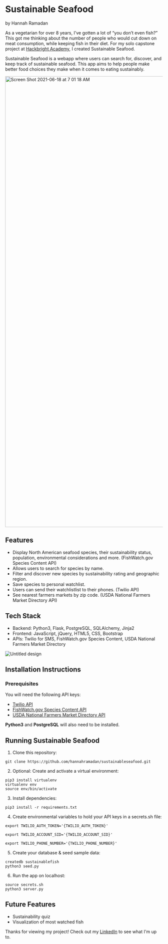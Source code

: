 # Sustainable Seafood
by Hannah Ramadan

As a vegetarian for over 8 years, I’ve gotten a lot of “you don’t even fish?” This got me thinking about the number of people who would cut down on meat consumption, while keeping fish in their diet. For my solo capstone project at [Hackbright Academy](https://hackbrightacademy.com/), I created Sustainable Seafood. 

Sustainable Seafood is a webapp where users can search for, discover, and keep track of sustainable seafood. This app aims to help people make better food choices they make when it comes to eating sustainably.

<img width="1440" alt="Screen Shot 2021-06-18 at 7 01 18 AM" src="https://user-images.githubusercontent.com/76922290/122572858-01e20100-d003-11eb-8e1b-1eaaa585b2d5.png">

## Features
- Display North American seafood species, their sustainability status, population, environmental considerations and more. (FishWatch.gov Species Content API)
- Allows users to search for species by name.
- Filter and discover new species by sustainability rating and geographic region. 
- Save species to personal watchlist.
- Users can send their watchlistlist to their phones. (Twilio API)
- See nearest farmers markets by zip code. (USDA National Farmers Market Directory API)

## Tech Stack

- Backend: Python3, Flask, PostgreSQL, SQLAlchemy, Jinja2
- Frontend: JavaScript, jQuery, HTML5, CSS, Bootstrap
- APIs: Twilio for SMS, FishWatch.gov Species Content, USDA National Farmers Market Directory


![Untitled design](https://user-images.githubusercontent.com/76922290/122577291-76b73a00-d007-11eb-839d-f5051895bf08.png)

## Installation Instructions ##
### Prerequisites ###

You will need the following API keys:

- [Twilio API](https://www.twilio.com/docs/usage/api)
- [FishWatch.gov Species Content API](https://www.fishwatch.gov/developers)
- [USDA National Farmers Market Directory API](https://search.ams.usda.gov/farmersmarkets/v1/svcdesc.html)

**Python3** and **PostgreSQL** will also need to be installed.

## Running Sustainable Seafood ##

1. Clone this repository:

``` 
git clone https://github.com/hannahramadan/sustainableseafood.git 
```

2. Optional: Create and activate a virtual environment:

``` 
pip3 install virtualenv
virtualenv env
source env/bin/activate 
```

3. Install dependencies:

``` 
pip3 install -r requirements.txt 
```

4. Create environmental variables to hold your API keys in a secrets.sh file:

```
export TWILIO_AUTH_TOKEN='{TWILIO_AUTH_TOKEN}' 

export TWILIO_ACCOUNT_SID='{TWILIO_ACCOUNT_SID}' 

export TWILIO_PHONE_NUMBER='{TWILIO_PHONE_NUMBER}' 
```

5. Create your database & seed sample data:

```
createdb sustainablefish
python3 seed.py 
```

6. Run the app on localhost:

```
source secrets.sh
python3 server.py
```
## Future Features
- Sustainability quiz
- Visualization of most watched fish

Thanks for viewing my project! Check out my [LinkedIn](https://www.linkedin.com/in/hannahramadan/) to see what I'm up to.
